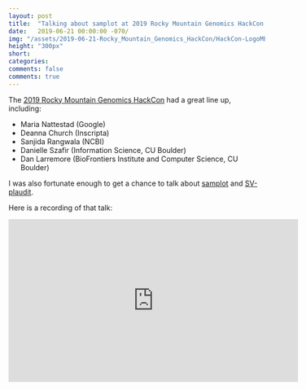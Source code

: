 ```yaml
---
layout: post
title:  "Talking about samplot at 2019 Rocky Mountain Genomics HackCon at CU Boulder"
date:   2019-06-21 00:00:00 -070/
img: "/assets/2019-06-21-Rocky_Mountain_Genomics_HackCon/HackCon-LogoMED.original.png"
height: "300px"
short:
categories: 
comments: false
comments: true
---
```


The [2019 Rocky Mountain Genomics HackCon](https://hackathon.colorado.edu) had
a great line up, including: 

- Maria Nattestad (Google)
- Deanna Church (Inscripta)
- Sanjida Rangwala (NCBI)
- Danielle Szafir (Information Science, CU Boulder)
- Dan Larremore (BioFrontiers Institute and Computer Science, CU Boulder)


I was also fortunate enough to get a chance to talk about
[samplot](https://github.com/ryanlayer/samplot) and [SV-plaudit](https://github.com/jbelyeu/SV-plaudit).

Here is a recording of that talk:

<iframe width="569" height="320" src="https://www.youtube.com/embed/-2Iyq3gkXGM" frameborder="0" allow="autoplay; encrypted-media" allowfullscreen></iframe>



